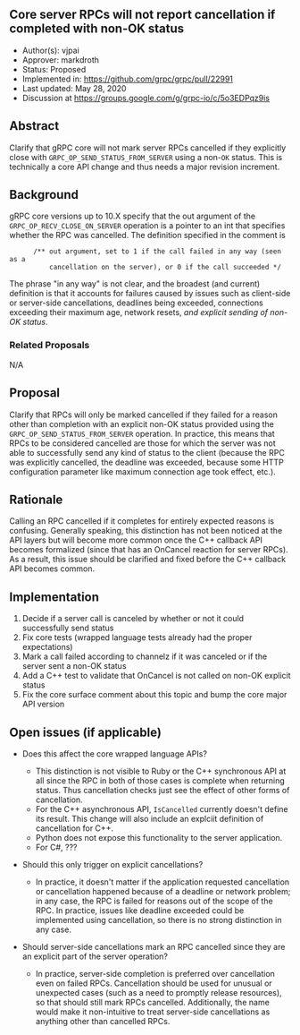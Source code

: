 Core server RPCs will not report cancellation if completed with non-OK status
----
* Author(s): vjpai
* Approver: markdroth
* Status: Proposed
* Implemented in: https://github.com/grpc/grpc/pull/22991
* Last updated: May 28, 2020
* Discussion at https://groups.google.com/g/grpc-io/c/5o3EDPqz9is

## Abstract

Clarify that gRPC core will not mark server RPCs cancelled if they explicitly close with `GRPC_OP_SEND_STATUS_FROM_SERVER` using a non-`OK` status.  This is technically a core API change and thus needs a major revision increment.

## Background

gRPC core versions up to 10.X specify that the out argument of the `GRPC_OP_RECV_CLOSE_ON_SERVER` operation is a pointer to an int that specifies whether the RPC was cancelled. The definition specified in the comment is

```
      /** out argument, set to 1 if the call failed in any way (seen as a
          cancellation on the server), or 0 if the call succeeded */
```

The phrase "in any way" is not clear, and the broadest (and current) definition is that it accounts for failures caused by issues such as client-side or server-side cancellations, deadlines being exceeded, connections exceeding their maximum age, network resets, *and explicit sending of non-OK status*.


### Related Proposals

N/A

## Proposal

Clarify that RPCs will only be marked cancelled if they failed for a reason other than completion with an explicit non-OK status provided using the `GRPC_OP_SEND_STATUS_FROM_SERVER` operation. In practice, this means that RPCs to be considered cancelled are those for which the server was not able to successfully send any kind of status to the client (because the RPC was explicitly cancelled, the deadline was exceeded, because some HTTP configuration parameter like maximum connection age took effect, etc.).

## Rationale

Calling an RPC cancelled if it completes for entirely expected reasons is confusing. Generally speaking, this distinction has not been noticed at the API layers but will become more common once the C++ callback API becomes formalized (since that has an OnCancel reaction for server RPCs). As a result, this issue should be clarified and fixed before the C++ callback API becomes common.

## Implementation

1. Decide if a server call is canceled by whether or not it could successfully send status
1. Fix core tests (wrapped language tests already had the proper expectations)
1. Mark a call failed according to channelz if it was canceled or if the server sent a non-OK status
1. Add a C++ test to validate that OnCancel is not called on non-OK explicit status
1. Fix the core surface comment about this topic and bump the core major API version

## Open issues (if applicable)

* Does this affect the core wrapped language APIs?
  - This distinction is not visible to Ruby or the C++ synchronous API at all since the RPC in both of those cases is complete when returning status. Thus cancellation checks just see the effect of other forms of cancellation.
  - For the C++ asynchronous API, `IsCancelled` currently doesn't define its result. This change will also include an explciit definition of cancellation for C++.
  - Python does not expose this functionality to the server application.
  - For C#, ???

* Should this only trigger on explicit cancellations?
  - In practice, it doesn't matter if the application requested cancellation or cancellation happened because of a deadline or network problem; in any case, the RPC is failed for reasons out of the scope of the RPC. In practice, issues like deadline exceeded could be implemented using cancellation, so there is no strong distinction in any case.

* Should server-side cancellations mark an RPC cancelled since they are an explicit part of the server operation?
  - In practice, server-side completion is preferred over cancellation even on failed RPCs. Cancellation should be used for unusual or unexpected cases (such as a need to promptly release resources), so that should still mark RPCs cancelled. Additionally, the name would make it non-intuitive to treat server-side cancellations as anything other than cancelled RPCs.

